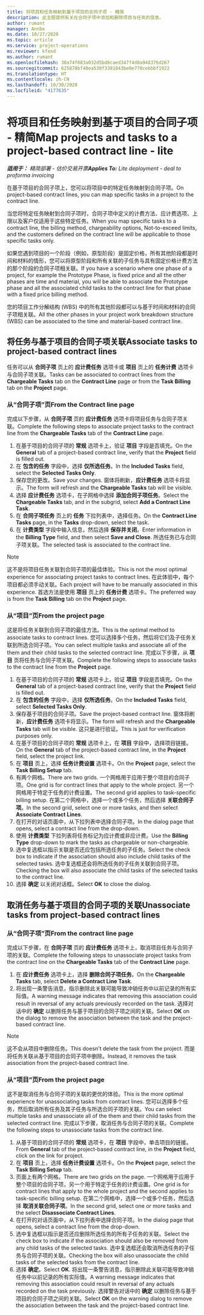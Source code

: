 ```yaml
---
title: 将项目和任务映射到基于项目的合同子项 - 精简
description: 此主题提供有关在合同子项中添加和删除项目与任务的信息。
author: rumant
manager: Annbe
ms.date: 10/27/2020
ms.topic: article
ms.service: project-operations
ms.reviewer: kfend
ms.author: rumant
ms.openlocfilehash: 30a74f683a032d5bd6caed347f4d0a948376d267
ms.sourcegitcommit: 625878bf48ea530f3381843be0e778cebbbf1922
ms.translationtype: HT
ms.contentlocale: zh-CN
ms.lasthandoff: 10/30/2020
ms.locfileid: "4177635"
---
```

# <a name="map-projects-and-tasks-to-a-project-based-contract-line---lite"></a><span data-ttu-id="d8db9-103">将项目和任务映射到基于项目的合同子项 - 精简</span><span class="sxs-lookup"><span data-stu-id="d8db9-103">Map projects and tasks to a project-based contract line - lite</span></span>

<span data-ttu-id="d8db9-104">_**适用于：** 精简部署 - 估价交易开票_</span><span class="sxs-lookup"><span data-stu-id="d8db9-104">_**Applies To:** Lite deployment - deal to proforma invoicing_</span></span>

<span data-ttu-id="d8db9-105">在基于项目的合同子项上，您可以将项目中的特定任务映射到合同子项。</span><span class="sxs-lookup"><span data-stu-id="d8db9-105">On project-based contract lines, you can map specific tasks in a project to the contract line.</span></span>

<span data-ttu-id="d8db9-106">当您将特定任务映射到合同子项时，合同子项中定义的计费方法、应计费选项、上限以及客户仅适用于这些特定任务。</span><span class="sxs-lookup"><span data-stu-id="d8db9-106">When you map specific tasks to a contract line, the billing method, chargeability options, Not-to-exceed limits, and the customers defined on the contract line will be applicable to those specific tasks only.</span></span>

<span data-ttu-id="d8db9-107">如果您遇到项目的一个阶段（例如，原型阶段）是固定价格，所有其他阶段都是时间和材料的情形，您可以将原型阶段和所有关联的子任务与具有固定价格计费方法的那个阶段的合同子项相关联。</span><span class="sxs-lookup"><span data-stu-id="d8db9-107">If you have a scenario where one phase of a project, for example the Prototype Phase, is fixed price and all the other phases are time and material, you will be able to associate the Prototype phase and all the associated child tasks to the contract line for that phase with a fixed price billing method.</span></span>

<span data-ttu-id="d8db9-108">您的项目工作分解结构 (WBS) 中的所有其他阶段都可以与基于时间和材料的合同子项相关联。</span><span class="sxs-lookup"><span data-stu-id="d8db9-108">All the other phases in your project work breakdown structure (WBS) can be associated to the time and material-based contract line.</span></span>

## <a name="associate-tasks-to-project-based-contract-lines"></a><span data-ttu-id="d8db9-109">将任务与基于项目的合同子项关联</span><span class="sxs-lookup"><span data-stu-id="d8db9-109">Associate tasks to project-based contract lines</span></span>

<span data-ttu-id="d8db9-110">任务可以从 **合同子项** 页上的 **应计费任务** 选项卡或 **项目** 页上的 **任务计费** 选项卡与合同子项关联。</span><span class="sxs-lookup"><span data-stu-id="d8db9-110">Tasks can be associated to contract lines from the **Chargeable Tasks** tab on the **Contract Line** page or from the **Task Billing** tab on the **Project** page.</span></span>

### <a name="from-the-contract-line-page"></a><span data-ttu-id="d8db9-111">从“合同子项”页</span><span class="sxs-lookup"><span data-stu-id="d8db9-111">From the Contract line page</span></span>

<span data-ttu-id="d8db9-112">完成以下步骤，从 **合同子项** 页的 **应计费任务** 选项卡将项目任务与合同子项关联。</span><span class="sxs-lookup"><span data-stu-id="d8db9-112">Complete the following steps to associate project tasks to the contract line from the **Chargeable Tasks** tab of the **Contract Line** page.</span></span>

1. <span data-ttu-id="d8db9-113">在基于项目的合同子项的 **常规** 选项卡上，验证 **项目** 字段是否填充。</span><span class="sxs-lookup"><span data-stu-id="d8db9-113">On the **General** tab of a project-based contract line, verify that the **Project** field is filled out.</span></span>
2. <span data-ttu-id="d8db9-114">在 **包含的任务** 字段中，选择 **仅所选任务**。</span><span class="sxs-lookup"><span data-stu-id="d8db9-114">In the **Included Tasks** field, select the **Selected Tasks Only**.</span></span>
3. <span data-ttu-id="d8db9-115">保存您的更改。</span><span class="sxs-lookup"><span data-stu-id="d8db9-115">Save your changes.</span></span> <span data-ttu-id="d8db9-116">窗体将刷新，**应计费任务** 选项卡将显示。</span><span class="sxs-lookup"><span data-stu-id="d8db9-116">The form will refresh and the **Chargeable Tasks** tab will be visible.</span></span>
4. <span data-ttu-id="d8db9-117">选择 **应计费任务** 选项卡，在子网格中选择 **添加合同子项任务**。</span><span class="sxs-lookup"><span data-stu-id="d8db9-117">Select the **Chargeable Tasks** tab, and in the subgrid, select **Add a Contract Line Task**.</span></span>
5. <span data-ttu-id="d8db9-118">在 **合同子项任务** 页上的 **任务** 下拉列表中，选择任务。</span><span class="sxs-lookup"><span data-stu-id="d8db9-118">On the **Contract Line Tasks** page, in the **Tasks** drop-down, select the task.</span></span> 
6. <span data-ttu-id="d8db9-119">在 **计费类型** 字段中输入信息，然后选择 **保存并关闭**。</span><span class="sxs-lookup"><span data-stu-id="d8db9-119">Enter information in the **Billing Type** field, and then select **Save and Close**.</span></span> <span data-ttu-id="d8db9-120">所选任务已与合同子项关联。</span><span class="sxs-lookup"><span data-stu-id="d8db9-120">The selected task is associated to the contract line.</span></span>

> [!NOTE]
> <span data-ttu-id="d8db9-121">这不是将项目任务关联到合同子项的最佳体验。</span><span class="sxs-lookup"><span data-stu-id="d8db9-121">This is not the most optimal experience for associating project tasks to contract lines.</span></span> <span data-ttu-id="d8db9-122">在此体验中，每个项目都必须手动关联。</span><span class="sxs-lookup"><span data-stu-id="d8db9-122">Each project will have to be manually associated in this experience.</span></span> <span data-ttu-id="d8db9-123">首选方法是使用 **项目** 页上的 **任务计费** 选项卡。</span><span class="sxs-lookup"><span data-stu-id="d8db9-123">The preferred way is from the **Task Billing** tab on the **Project** page.</span></span>

### <a name="from-the-project-page"></a><span data-ttu-id="d8db9-124">从“项目”页</span><span class="sxs-lookup"><span data-stu-id="d8db9-124">From the project page</span></span>

<span data-ttu-id="d8db9-125">这是将任务关联到合同子项的最佳方法。</span><span class="sxs-lookup"><span data-stu-id="d8db9-125">This is the optimal method to associate tasks to contract lines.</span></span> <span data-ttu-id="d8db9-126">您可以选择多个任务，然后将它们及子任务关联到所选合同子项。</span><span class="sxs-lookup"><span data-stu-id="d8db9-126">You can select multiple tasks and associate all of the them and their child tasks to the selected contract line.</span></span> <span data-ttu-id="d8db9-127">完成以下步骤，从 **项目** 页将任务与合同子项关联。</span><span class="sxs-lookup"><span data-stu-id="d8db9-127">Complete the following steps to associate tasks to the contract line from the **Project** page.</span></span>

1. <span data-ttu-id="d8db9-128">在基于项目的合同子项的 **常规** 选项卡上，验证 **项目** 字段是否填充。</span><span class="sxs-lookup"><span data-stu-id="d8db9-128">On the **General** tab of a project-based contract line, verify that the **Project** field is filled out.</span></span>
2. <span data-ttu-id="d8db9-129">在 **包含的任务** 字段中，选择 **仅所选任务**。</span><span class="sxs-lookup"><span data-stu-id="d8db9-129">On the **Included Tasks** field, select **Selected Tasks Only**.</span></span>
3. <span data-ttu-id="d8db9-130">保存基于项目的合同子项。</span><span class="sxs-lookup"><span data-stu-id="d8db9-130">Save the project-based contract line.</span></span> <span data-ttu-id="d8db9-131">窗体将刷新，**应计费任务** 选项卡将显示。</span><span class="sxs-lookup"><span data-stu-id="d8db9-131">The form will refresh and the **Chargeable Tasks** tab will be visible.</span></span> <span data-ttu-id="d8db9-132">这只是进行验证。</span><span class="sxs-lookup"><span data-stu-id="d8db9-132">This is just for verification purposes only.</span></span>
4. <span data-ttu-id="d8db9-133">在基于项目的合同子项的 **常规** 选项卡上，在 **项目** 字段中，选择项目链接。</span><span class="sxs-lookup"><span data-stu-id="d8db9-133">On the **General** tab of the project-based contract line, in the **Project** field, select the project link.</span></span>
5. <span data-ttu-id="d8db9-134">在 **项目** 页上，选择 **任务计费设置** 选项卡。</span><span class="sxs-lookup"><span data-stu-id="d8db9-134">On the **Project** page, select the **Task Billing Setup** tab.</span></span>
6. <span data-ttu-id="d8db9-135">有两个网格。</span><span class="sxs-lookup"><span data-stu-id="d8db9-135">There are two grids.</span></span> <span data-ttu-id="d8db9-136">一个网格用于应用于整个项目的合同子项。</span><span class="sxs-lookup"><span data-stu-id="d8db9-136">One grid is for contract lines that apply to the whole project.</span></span> <span data-ttu-id="d8db9-137">另一个网格用于特定于任务的计费设置。</span><span class="sxs-lookup"><span data-stu-id="d8db9-137">The second grid applies to task-specific billing setup.</span></span> <span data-ttu-id="d8db9-138">在第二个网格中，选择一个或多个任务，然后选择 **关联合同子项**。</span><span class="sxs-lookup"><span data-stu-id="d8db9-138">In the second grid, select one or more tasks, and then select **Associate Contract Lines**.</span></span>
7. <span data-ttu-id="d8db9-139">在打开的对话页面中，从下拉列表中选择合同子项。</span><span class="sxs-lookup"><span data-stu-id="d8db9-139">In the dialog page that opens, select a contract line from the drop-down.</span></span>
8. <span data-ttu-id="d8db9-140">使用 **计费类型** 下拉列表将任务标记为应计费或非应计费。</span><span class="sxs-lookup"><span data-stu-id="d8db9-140">Use the **Billing Type** drop-down to mark the tasks as chargeable or non-chargeable.</span></span>
9. <span data-ttu-id="d8db9-141">选中复选框以指示关联是否还应包括所选任务的子任务。</span><span class="sxs-lookup"><span data-stu-id="d8db9-141">Select the check box to indicate if the association should also include child tasks of the selected tasks.</span></span> <span data-ttu-id="d8db9-142">选中复选框还会将所选任务的子任务关联到合同子项。</span><span class="sxs-lookup"><span data-stu-id="d8db9-142">Checking the box will also associate the child tasks of the selected tasks to the contract line.</span></span>
10. <span data-ttu-id="d8db9-143">选择 **确定** 以关闭对话框。</span><span class="sxs-lookup"><span data-stu-id="d8db9-143">Select **OK** to close the dialog.</span></span>

## <a name="unassociate-tasks-from-project-based-contract-lines"></a><span data-ttu-id="d8db9-144">取消任务与基于项目的合同子项的关联</span><span class="sxs-lookup"><span data-stu-id="d8db9-144">Unassociate tasks from project-based contract lines</span></span>

### <a name="from-the-contract-line-page"></a><span data-ttu-id="d8db9-145">从“合同子项”页</span><span class="sxs-lookup"><span data-stu-id="d8db9-145">From the contract line page</span></span>

<span data-ttu-id="d8db9-146">完成以下步骤，在 **合同子项** 页的 **应计费任务** 选项卡上，取消项目任务与合同子项的关联。</span><span class="sxs-lookup"><span data-stu-id="d8db9-146">Complete the following steps to unassociate project tasks from the contract line on the **Chargeable Tasks** tab of the **Contract Line** page.</span></span>

1. <span data-ttu-id="d8db9-147">在 **应计费任务** 选项卡上，选择 **删除合同子项任务**。</span><span class="sxs-lookup"><span data-stu-id="d8db9-147">On the **Chargeable Tasks** tab, select **Delete a Contract Line Task**.</span></span>
2. <span data-ttu-id="d8db9-148">将出现一条警告消息，指示删除此关联可能导致冲销任务中以前记录的所有实际值。</span><span class="sxs-lookup"><span data-stu-id="d8db9-148">A warning message indicates that removing this association could result in reversal of any actuals previously recorded on the task.</span></span> <span data-ttu-id="d8db9-149">选择对话中的 **确定** 以删除任务与基于项目的合同子项之间的关联。</span><span class="sxs-lookup"><span data-stu-id="d8db9-149">Select **OK** on the dialog to remove the association between the task and the project-based contract line.</span></span> 

> [!NOTE]
> <span data-ttu-id="d8db9-150">这不会从项目中删除任务。</span><span class="sxs-lookup"><span data-stu-id="d8db9-150">This doesn't delete the task from the project.</span></span> <span data-ttu-id="d8db9-151">而是将任务关联从基于项目的合同子项中删除。</span><span class="sxs-lookup"><span data-stu-id="d8db9-151">Instead, it removes the task association from the project-based contract line.</span></span>

### <a name="from-the-project-page"></a><span data-ttu-id="d8db9-152">从“项目”页</span><span class="sxs-lookup"><span data-stu-id="d8db9-152">From the project page</span></span>

<span data-ttu-id="d8db9-153">这不是取消任务与合同子项的关联的更优的体验。</span><span class="sxs-lookup"><span data-stu-id="d8db9-153">This is the more optimal experience for unassociating tasks from contract lines.</span></span> <span data-ttu-id="d8db9-154">您可以选择多个任务，然后取消所有任务及其子任务与所选合同子项的关联。</span><span class="sxs-lookup"><span data-stu-id="d8db9-154">You can select multiple tasks and unassociate all of the them and their child tasks from the selected contract line.</span></span> <span data-ttu-id="d8db9-155">完成以下步骤，取消任务与合同子项的关联。</span><span class="sxs-lookup"><span data-stu-id="d8db9-155">Complete the following steps to unassociate tasks from the contract line.</span></span>

1. <span data-ttu-id="d8db9-156">从基于项目的合同子项的 **常规** 选项卡，在 **项目** 字段中，单击项目的链接。</span><span class="sxs-lookup"><span data-stu-id="d8db9-156">From **General** tab of the project-based contract line, in the **Project** field, click on the link for project.</span></span>
2. <span data-ttu-id="d8db9-157">在 **项目** 页上，选择 **任务计费设置** 选项卡。</span><span class="sxs-lookup"><span data-stu-id="d8db9-157">On the **Project** page, select the **Task Billing Setup** tab.</span></span>
3. <span data-ttu-id="d8db9-158">页面上有两个网格。</span><span class="sxs-lookup"><span data-stu-id="d8db9-158">There are two grids on the page.</span></span> <span data-ttu-id="d8db9-159">一个网格用于应用于整个项目的合同子项，另一个用于特定于任务的计费设置。</span><span class="sxs-lookup"><span data-stu-id="d8db9-159">One grid is for contract lines that apply to the whole project and the second applies to task-specific billing setup.</span></span> <span data-ttu-id="d8db9-160">在第二个网格中，选择一个或多个任务，然后选择 **取消关联合同子项**。</span><span class="sxs-lookup"><span data-stu-id="d8db9-160">In the second grid, select one or more tasks and the select **Disassociate Contract Lines**.</span></span>
4. <span data-ttu-id="d8db9-161">在打开的对话页面中，从下拉列表中选择合同子项。</span><span class="sxs-lookup"><span data-stu-id="d8db9-161">In the  dialog page that opens, select a contract line from the drop-down.</span></span>
5. <span data-ttu-id="d8db9-162">选中复选框以指示是否还应删除所选任务的所有子任务的关联。</span><span class="sxs-lookup"><span data-stu-id="d8db9-162">Select the check box to indicate if the association should also be removed from any child tasks of the selected tasks.</span></span> <span data-ttu-id="d8db9-163">选中复选框还会取消所选任务的子任务与合同子项的关联。</span><span class="sxs-lookup"><span data-stu-id="d8db9-163">Checking the box will also unassociate the child tasks of the selected tasks from the contract line.</span></span>
6. <span data-ttu-id="d8db9-164">选择 **确定**。</span><span class="sxs-lookup"><span data-stu-id="d8db9-164">Select **OK**.</span></span> <span data-ttu-id="d8db9-165">将出现一条警告消息，指示删除此关联可能导致冲销任务中以前记录的所有实际值。</span><span class="sxs-lookup"><span data-stu-id="d8db9-165">A warning message indicates that removing this association could result in reversal of any actuals recorded on the task previously.</span></span> <span data-ttu-id="d8db9-166">选择警告对话中的 **确定** 以删除任务与基于项目的合同子项之间的关联。</span><span class="sxs-lookup"><span data-stu-id="d8db9-166">Select **OK** on the warning dialog to remove the association between the task and the project-based contract line.</span></span>

